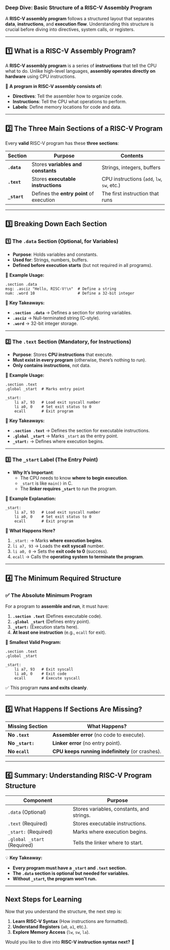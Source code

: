 ### **Deep Dive: Basic Structure of a RISC-V Assembly Program**

A **RISC-V assembly program** follows a structured layout that separates **data**, **instructions**, and **execution flow**. Understanding this structure is crucial before diving into directives, system calls, or registers.

---

## **1️⃣ What is a RISC-V Assembly Program?**

A **RISC-V assembly program** is a series of **instructions** that tell the CPU what to do. Unlike high-level languages, **assembly operates directly on hardware** using CPU instructions.

📌 **A program in RISC-V assembly consists of:**

- **Directives**: Tell the assembler how to organize code.
- **Instructions**: Tell the CPU what operations to perform.
- **Labels**: Define memory locations for code and data.

---

## **2️⃣ The Three Main Sections of a RISC-V Program**

Every **valid** RISC-V program has these **three sections**:

|**Section**|**Purpose**|**Contents**|
|---|---|---|
|**`.data`**|Stores **variables and constants**|Strings, integers, buffers|
|**`.text`**|Stores **executable instructions**|CPU instructions (`add`, `lw`, `sw`, etc.)|
|**`_start`**|Defines the **entry point** of execution|The first instruction that runs|

---

## **3️⃣ Breaking Down Each Section**

### **1️⃣ The `.data` Section (Optional, for Variables)**

- **Purpose**: Holds variables and constants.
- **Used for**: Strings, numbers, buffers.
- **Defined before execution starts** (but not required in all programs).

📌 **Example Usage:**

```assembly
.section .data
msg: .asciz "Hello, RISC-V!\n"  # Define a string
num: .word 10                   # Define a 32-bit integer
```

📌 **Key Takeaways:**

- **`.section .data`** → Defines a section for storing variables.
- **`.asciz`** → Null-terminated string (C-style).
- **`.word`** → 32-bit integer storage.

---

### **2️⃣ The `.text` Section (Mandatory, for Instructions)**

- **Purpose**: Stores **CPU instructions** that execute.
- **Must exist in every program** (otherwise, there’s nothing to run).
- **Only contains instructions**, not data.

📌 **Example Usage:**

```assembly
.section .text
.global _start  # Marks entry point

_start:
    li a7, 93   # Load exit syscall number
    li a0, 0    # Set exit status to 0
    ecall       # Exit program
```

📌 **Key Takeaways:**

- **`.section .text`** → Defines the section for executable instructions.
- **`.global _start`** → Marks `_start` as the entry point.
- **`_start:`** → Defines where execution begins.

---

### **3️⃣ The `_start` Label (The Entry Point)**

- **Why It’s Important**:
    - The CPU needs to know **where to begin execution**.
    - `_start` is like `main()` in C.
    - The **linker requires `_start`** to run the program.

📌 **Example Explanation:**

```assembly
_start:
    li a7, 93   # Load exit syscall number
    li a0, 0    # Set exit status to 0
    ecall       # Exit program
```

🔹 **What Happens Here?**

1. `_start:` → Marks **where execution begins**.
2. `li a7, 93` → Loads the **exit syscall** number.
3. `li a0, 0` → Sets the **exit code to 0** (success).
4. `ecall` → Calls the **operating system to terminate the program**.

---

## **4️⃣ The Minimum Required Structure**

### **✅ The Absolute Minimum Program**

For a program to **assemble and run**, it must have:

1. **`.section .text`** (Defines executable code).
2. **`.global _start`** (Defines entry point).
3. **`_start:`** (Execution starts here).
4. **At least one instruction** (e.g., `ecall` for exit).

📌 **Smallest Valid Program:**

```assembly
.section .text
.global _start

_start:
    li a7, 93   # Exit syscall
    li a0, 0    # Exit code
    ecall       # Execute syscall
```

✅ This program **runs and exits cleanly**.

---

## **5️⃣ What Happens If Sections Are Missing?**

|**Missing Section**|**What Happens?**|
|---|---|
|**No `.text`**|**Assembler error** (no code to execute).|
|**No `_start:`**|**Linker error** (no entry point).|
|**No `ecall`**|**CPU keeps running indefinitely** (or crashes).|

---

## **6️⃣ Summary: Understanding RISC-V Program Structure**

|**Component**|**Purpose**|
|---|---|
|`.data` (Optional)|Stores variables, constants, and strings.|
|`.text` (Required)|Stores executable instructions.|
|`_start:` (Required)|Marks where execution begins.|
|`.global _start` (Required)|Tells the linker where to start.|

💡 **Key Takeaway:**

- **Every program must have a `_start` and `.text` section.**
- **The `.data` section is optional but needed for variables.**
- **Without `_start`, the program won't run.**

---

## **Next Steps for Learning**

Now that you understand the structure, the next step is:

1. **Learn RISC-V Syntax** (How instructions are formatted).
2. **Understand Registers** (`a0`, `a1`, etc.).
3. **Explore Memory Access** (`lw`, `sw`, `la`).

Would you like to dive into **RISC-V instruction syntax next?** 🚀